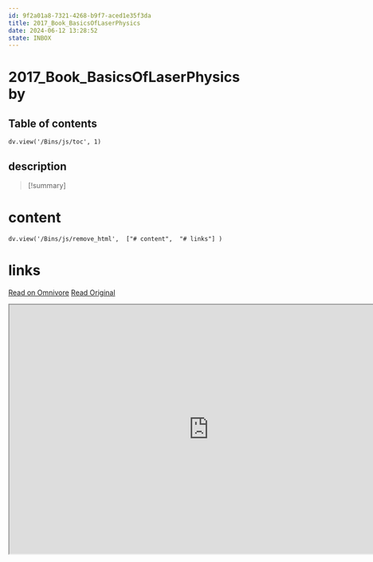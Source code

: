 ```yaml
---
id: 9f2a01a8-7321-4268-b9f7-aced1e35f3da
title: 2017_Book_BasicsOfLaserPhysics
date: 2024-06-12 13:28:52
state: INBOX
---
```


# 2017_Book_BasicsOfLaserPhysics by 
## Table of contents
```dataviewjs 
dv.view('/Bins/js/toc', 1) 
```


## description
>[!summary] 
> 


# content
```dataviewjs 
dv.view('/Bins/js/remove_html',  ["# content",  "# links"] ) 
```




# links
[Read on Omnivore](https://omnivore.app/me/u-7183-d-494-5330-44-d-1-b-6-f-5-47-b-505-ccae-09-2017-book-basi-1900bfe49b1)
[Read Original](https://omnivore.app/attachments/u/7183d494-5330-44d1-b6f5-47b505ccae09/2017_Book_BasicsOfLaserPhysics.pdf)

<iframe src="https://omnivore.app/attachments/u/7183d494-5330-44d1-b6f5-47b505ccae09/2017_Book_BasicsOfLaserPhysics.pdf"  width="800" height="500"></iframe>
